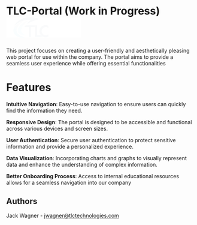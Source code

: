 

# TLC-Portal (Work in Progress) <img src="./images/TLC-Portal.png" alt="Web Portal Screenshot" height width="200"/>

This project focuses on creating a user-friendly and aesthetically pleasing web portal for use within the company. The portal aims to provide a seamless user experience while offering essential functionalities

# Features
**Intuitive Navigation**: Easy-to-use navigation to ensure users can quickly find the information they need.

**Responsive Design**: The portal is designed to be accessible and functional across various devices and screen sizes.

**User Authentication**: Secure user authentication to protect sensitive information and provide a personalized experience.

**Data Visualization**: Incorporating charts and graphs to visually represent data and enhance the understanding of complex information.

**Better Onboarding Process**: Access to internal educational resources allows for a seamless navigation into our company

## Authors


Jack Wagner - jwagner@tlctechnologies.com

<!-- ## Version History

* 0.2
    * Various bug fixes and optimizations
    * See [commit change]() or See [release history]()
* 0.1
    * Initial Release -->

<!-- ## License

This project is licensed under the [NAME HERE] License - see the LICENSE.md file for details -->

<!-- ## Acknowledgments

Inspiration, code snippets, etc.
* [awesome-readme](https://github.com/matiassingers/awesome-readme)
* [PurpleBooth](https://gist.github.com/PurpleBooth/109311bb0361f32d87a2)
* [dbader](https://github.com/dbader/readme-template)
* [zenorocha](https://gist.github.com/zenorocha/4526327)
* [fvcproductions](https://gist.github.com/fvcproductions/1bfc2d4aecb01a834b46) -->